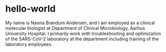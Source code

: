 # hello-world
My name is Nanna Brøndum Andersen, and I am employed as a clinical molecular biologist at Department of Clinical Microbiology, Aarhus University Hospital. 
I primarily work with troubleshooting and optimization of the SARS-CoV-2 laboratory at the department including training of the laboratory employees.
